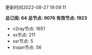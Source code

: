 更新时间2022-08-27 19:09:11

**总订阅: 64**
**总节点: 9076**
**有效节点: 1923**
- v2ray节点: 1651
- ss节点: 211
- ssr节点: 5
- trojan节点: 56
